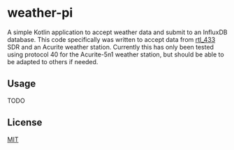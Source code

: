 # weather-pi

A simple Kotlin application to accept weather data and submit to an InfluxDB
database. This code specifically was written to accept data from 
[rtl_433](https://github.com/merbanan/rtl_433) SDR and an Acurite 
weather station. Currently this has only been tested using protocol
40 for the Acurite-5n1 weather station, but should be able to be
adapted to others if needed.



## Usage 

TODO

## License

[MIT](LICENSE)
